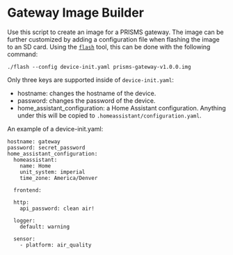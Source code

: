 # Gateway Image Builder

Use this script to create an image for a PRISMS gateway. The image can be further customized by adding a configuration file when flashing the image to an SD card. Using the [`flash`](https://github.com/hypriot/flash) tool, this can be done with the following command:

```
./flash --config device-init.yaml prisms-gateway-v1.0.0.img
```

Only three keys are supported inside of `device-init.yaml`:
- hostname: changes the hostname of the device.
- password: changes the password of the device.
- home_assistant_configuration: a Home Assistant configuration. Anything under this will be copied to `.homeassistant/configuration.yaml`.

An example of a device-init.yaml:

```
hostname: gateway
password: secret_password
home_assistant_configuration:
  homeassistant:
    name: Home
    unit_system: imperial
    time_zone: America/Denver

  frontend:

  http:
    api_password: clean air!

  logger:
    default: warning

  sensor:
    - platform: air_quality
```
